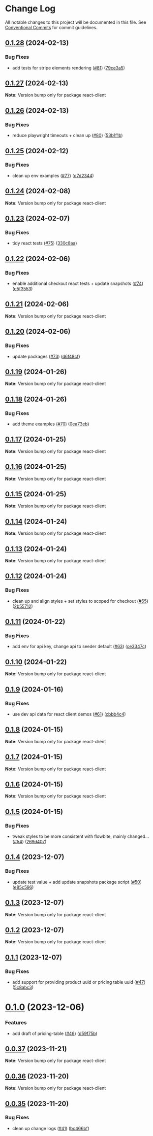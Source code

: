 # Change Log

All notable changes to this project will be documented in this file.
See [Conventional Commits](https://conventionalcommits.org) for commit guidelines.

## [0.1.28](https://github.com/Salable/salable-web-components-stenciljs/compare/v0.1.27...v0.1.28) (2024-02-13)


### Bug Fixes

* add tests for stripe elements rendering ([#81](https://github.com/Salable/salable-web-components-stenciljs/issues/81)) ([79ce3a5](https://github.com/Salable/salable-web-components-stenciljs/commit/79ce3a550a45cc6f2145ed5aed239bf376d5ef2b))





## [0.1.27](https://github.com/Salable/salable-web-components-stenciljs/compare/v0.1.26...v0.1.27) (2024-02-13)

**Note:** Version bump only for package react-client





## [0.1.26](https://github.com/Salable/salable-web-components-stenciljs/compare/v0.1.25...v0.1.26) (2024-02-13)


### Bug Fixes

* reduce playwright timeouts + clean up ([#80](https://github.com/Salable/salable-web-components-stenciljs/issues/80)) ([53b1f1b](https://github.com/Salable/salable-web-components-stenciljs/commit/53b1f1b8bef866b04cac01a7243ba4b9c5a534e7))





## [0.1.25](https://github.com/Salable/salable-web-components-stenciljs/compare/v0.1.24...v0.1.25) (2024-02-12)


### Bug Fixes

* clean up env examples ([#77](https://github.com/Salable/salable-web-components-stenciljs/issues/77)) ([d7d2344](https://github.com/Salable/salable-web-components-stenciljs/commit/d7d23449d8cf491a154b42a83a2f9bf37ff15308))





## [0.1.24](https://github.com/Salable/salable-web-components-stenciljs/compare/v0.1.23...v0.1.24) (2024-02-08)

**Note:** Version bump only for package react-client





## [0.1.23](https://github.com/Salable/salable-web-components-stenciljs/compare/v0.1.22...v0.1.23) (2024-02-07)


### Bug Fixes

* tidy react tests ([#75](https://github.com/Salable/salable-web-components-stenciljs/issues/75)) ([330c8aa](https://github.com/Salable/salable-web-components-stenciljs/commit/330c8aab2e45537f3e85edf65ff690547cd033e3))





## [0.1.22](https://github.com/Salable/salable-web-components-stenciljs/compare/v0.1.21...v0.1.22) (2024-02-06)


### Bug Fixes

* enable additional checkout react tests + update snapshots ([#74](https://github.com/Salable/salable-web-components-stenciljs/issues/74)) ([e5f3553](https://github.com/Salable/salable-web-components-stenciljs/commit/e5f355352514ce53bbde68e9373dddd4b1460df5))





## [0.1.21](https://github.com/Salable/salable-web-components-stenciljs/compare/v0.1.20...v0.1.21) (2024-02-06)

**Note:** Version bump only for package react-client





## [0.1.20](https://github.com/Salable/salable-web-components-stenciljs/compare/v0.1.19...v0.1.20) (2024-02-06)


### Bug Fixes

* update packages ([#73](https://github.com/Salable/salable-web-components-stenciljs/issues/73)) ([d6f48cf](https://github.com/Salable/salable-web-components-stenciljs/commit/d6f48cfc70f52b42bd1d62392bc4f797cbe978ec))





## [0.1.19](https://github.com/Salable/salable-web-components-stenciljs/compare/v0.1.18...v0.1.19) (2024-01-26)

**Note:** Version bump only for package react-client





## [0.1.18](https://github.com/Salable/salable-web-components-stenciljs/compare/v0.1.17...v0.1.18) (2024-01-26)


### Bug Fixes

* add theme examples ([#70](https://github.com/Salable/salable-web-components-stenciljs/issues/70)) ([0ea73eb](https://github.com/Salable/salable-web-components-stenciljs/commit/0ea73eb2249ffc6ed14c7429dc15ae0765b88420))





## [0.1.17](https://github.com/Salable/salable-web-components-stenciljs/compare/v0.1.16...v0.1.17) (2024-01-25)

**Note:** Version bump only for package react-client





## [0.1.16](https://github.com/Salable/salable-web-components-stenciljs/compare/v0.1.15...v0.1.16) (2024-01-25)

**Note:** Version bump only for package react-client





## [0.1.15](https://github.com/Salable/salable-web-components-stenciljs/compare/v0.1.14...v0.1.15) (2024-01-25)

**Note:** Version bump only for package react-client





## [0.1.14](https://github.com/Salable/salable-web-components-stenciljs/compare/v0.1.13...v0.1.14) (2024-01-24)

**Note:** Version bump only for package react-client





## [0.1.13](https://github.com/Salable/salable-web-components-stenciljs/compare/v0.1.12...v0.1.13) (2024-01-24)

**Note:** Version bump only for package react-client





## [0.1.12](https://github.com/Salable/salable-web-components-stenciljs/compare/v0.1.11...v0.1.12) (2024-01-24)


### Bug Fixes

* clean up and align styles + set styles to scoped for checkout ([#65](https://github.com/Salable/salable-web-components-stenciljs/issues/65)) ([2b55712](https://github.com/Salable/salable-web-components-stenciljs/commit/2b5571244ab4a262c31f98e1b668899f35c100f7))





## [0.1.11](https://github.com/Salable/salable-web-components-stenciljs/compare/v0.1.10...v0.1.11) (2024-01-22)


### Bug Fixes

* add env for api key, change api to seeder default ([#63](https://github.com/Salable/salable-web-components-stenciljs/issues/63)) ([ce3347c](https://github.com/Salable/salable-web-components-stenciljs/commit/ce3347ccfbf53597ad95a7f11e455e6a1ffc7515))





## [0.1.10](https://github.com/Salable/salable-web-components-stenciljs/compare/v0.1.9...v0.1.10) (2024-01-22)

**Note:** Version bump only for package react-client





## [0.1.9](https://github.com/Salable/salable-web-components-stenciljs/compare/v0.1.8...v0.1.9) (2024-01-16)


### Bug Fixes

* use dev api data for react client demos ([#61](https://github.com/Salable/salable-web-components-stenciljs/issues/61)) ([cbbb4c4](https://github.com/Salable/salable-web-components-stenciljs/commit/cbbb4c42fc5b35a532e3935ab7bd81adc95caa10))





## [0.1.8](https://github.com/Salable/salable-web-components-stenciljs/compare/v0.1.7...v0.1.8) (2024-01-15)

**Note:** Version bump only for package react-client





## [0.1.7](https://github.com/Salable/salable-web-components-stenciljs/compare/v0.1.6...v0.1.7) (2024-01-15)

**Note:** Version bump only for package react-client





## [0.1.6](https://github.com/Salable/salable-web-components-stenciljs/compare/v0.1.5...v0.1.6) (2024-01-15)

**Note:** Version bump only for package react-client





## [0.1.5](https://github.com/Salable/salable-web-components-stenciljs/compare/v0.1.4...v0.1.5) (2024-01-15)


### Bug Fixes

* tweak styles to be more consistent with flowbite, mainly changed… ([#54](https://github.com/Salable/salable-web-components-stenciljs/issues/54)) ([269d407](https://github.com/Salable/salable-web-components-stenciljs/commit/269d40783554af14cdde75ced06339ed1c2aaa2a))





## [0.1.4](https://github.com/Salable/salable-web-components-stenciljs/compare/v0.1.3...v0.1.4) (2023-12-07)


### Bug Fixes

* update test value + add update snapshots package script ([#50](https://github.com/Salable/salable-web-components-stenciljs/issues/50)) ([e85c596](https://github.com/Salable/salable-web-components-stenciljs/commit/e85c596806dc12f91048c5627ca5ff30bc9f3ff3))





## [0.1.3](https://github.com/Salable/salable-web-components-stenciljs/compare/v0.1.2...v0.1.3) (2023-12-07)

**Note:** Version bump only for package react-client





## [0.1.2](https://github.com/Salable/salable-web-components-stenciljs/compare/v0.1.1...v0.1.2) (2023-12-07)

**Note:** Version bump only for package react-client





## [0.1.1](https://github.com/Salable/salable-web-components-stenciljs/compare/v0.1.0...v0.1.1) (2023-12-07)


### Bug Fixes

* add support for providing product uuid or pricing table uuid ([#47](https://github.com/Salable/salable-web-components-stenciljs/issues/47)) ([5c8abc3](https://github.com/Salable/salable-web-components-stenciljs/commit/5c8abc37444a9b87a8ad9cdc41b8038721551600))





# [0.1.0](https://github.com/Salable/salable-web-components-stenciljs/compare/v0.0.37...v0.1.0) (2023-12-06)


### Features

* add draft of pricing-table ([#46](https://github.com/Salable/salable-web-components-stenciljs/issues/46)) ([d59f75b](https://github.com/Salable/salable-web-components-stenciljs/commit/d59f75baeb1c30aba46a77bd43278dfc74a8f78a))





## [0.0.37](https://github.com/Salable/salable-web-components-stenciljs/compare/v0.0.36...v0.0.37) (2023-11-21)

**Note:** Version bump only for package react-client





## [0.0.36](https://github.com/Salable/salable-web-components-stenciljs/compare/v0.0.35...v0.0.36) (2023-11-20)

**Note:** Version bump only for package react-client





## [0.0.35](https://github.com/Salable/salable-web-components-stenciljs/compare/v0.0.34...v0.0.35) (2023-11-20)


### Bug Fixes

* clean up change logs ([#41](https://github.com/Salable/salable-web-components-stenciljs/issues/41)) ([bc466bf](https://github.com/Salable/salable-web-components-stenciljs/commit/bc466bf78b34629681c787e33c60eaedba7d27ee))
